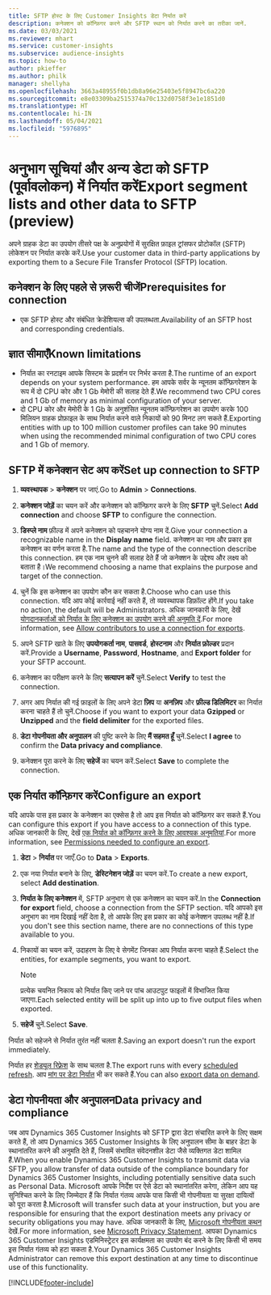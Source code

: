 ```yaml
---
title: SFTP होस्ट के लिए Customer Insights डेटा निर्यात करें
description: कनेक्शन को कॉन्फ़िगर करने और SFTP स्थान को निर्यात करने का तरीका जानें.
ms.date: 03/03/2021
ms.reviewer: mhart
ms.service: customer-insights
ms.subservice: audience-insights
ms.topic: how-to
author: pkieffer
ms.author: philk
manager: shellyha
ms.openlocfilehash: 3663a48955f0b1db8a96e25403e5f8947bc6a220
ms.sourcegitcommit: e8e03309ba2515374a70c132d0758f3e1e1851d0
ms.translationtype: HT
ms.contentlocale: hi-IN
ms.lasthandoff: 05/04/2021
ms.locfileid: "5976895"
---
```

# <a name="export-segment-lists-and-other-data-to-sftp-preview"></a><span data-ttu-id="3992e-103">अनुभाग सूचियां और अन्य डेटा को SFTP (पूर्वावलोकन) में निर्यात करें</span><span class="sxs-lookup"><span data-stu-id="3992e-103">Export segment lists and other data to SFTP (preview)</span></span>

<span data-ttu-id="3992e-104">अपने ग्राहक डेटा का उपयोग तीसरे पक्ष के अनुप्रयोगों में सुरक्षित फ़ाइल ट्रांसफर प्रोटोकॉल (SFTP) लोकेशन पर निर्यात करके करें.</span><span class="sxs-lookup"><span data-stu-id="3992e-104">Use your customer data in third-party applications by exporting them to a Secure File Transfer Protocol (SFTP) location.</span></span>

## <a name="prerequisites-for-connection"></a><span data-ttu-id="3992e-105">कनेक्शन के लिए पहले से ज़रूरी चीजें</span><span class="sxs-lookup"><span data-stu-id="3992e-105">Prerequisites for connection</span></span>

- <span data-ttu-id="3992e-106">एक SFTP होस्ट और संबंधित क्रेडेंशियल्स की उपलब्धता.</span><span class="sxs-lookup"><span data-stu-id="3992e-106">Availability of an SFTP host and corresponding credentials.</span></span>

## <a name="known-limitations"></a><span data-ttu-id="3992e-107">ज्ञात सीमाएँ</span><span class="sxs-lookup"><span data-stu-id="3992e-107">Known limitations</span></span>

- <span data-ttu-id="3992e-108">निर्यात का रनटाइम आपके सिस्टम के प्रदर्शन पर निर्भर करता है.</span><span class="sxs-lookup"><span data-stu-id="3992e-108">The runtime of an export depends on your system performance.</span></span> <span data-ttu-id="3992e-109">हम आपके सर्वर के न्यूनतम कॉन्फ़िगरेशन के रूप में दो CPU कोर और 1 Gb मेमोरी की सलाह देते हैं.</span><span class="sxs-lookup"><span data-stu-id="3992e-109">We recommend two CPU cores and 1 Gb of memory as minimal configuration of your server.</span></span> 
- <span data-ttu-id="3992e-110">दो CPU कोर और मेमोरी के 1 Gb के अनुशंसित न्यूनतम कॉन्फ़िगरेशन का उपयोग करके 100 मिलियन ग्राहक प्रोफ़ाइल के साथ निर्यात करने वाले निकायों को 90 मिनट लग सकते हैं.</span><span class="sxs-lookup"><span data-stu-id="3992e-110">Exporting entities with up to 100 million customer profiles can take 90 minutes when using the recommended minimal configuration of two CPU cores and 1 Gb of memory.</span></span> 

## <a name="set-up-connection-to-sftp"></a><span data-ttu-id="3992e-111">SFTP में कनेक्शन सेट अप करें</span><span class="sxs-lookup"><span data-stu-id="3992e-111">Set up connection to SFTP</span></span>

1. <span data-ttu-id="3992e-112">**व्यवस्थापक** > **कनेक्शन** पर जाएं.</span><span class="sxs-lookup"><span data-stu-id="3992e-112">Go to **Admin** > **Connections**.</span></span>

1. <span data-ttu-id="3992e-113">**कनेक्शन जोड़ें** का चयन करें और कनेक्शन को कॉन्फ़िगर करने के लिए **SFTP** चुनें.</span><span class="sxs-lookup"><span data-stu-id="3992e-113">Select **Add connection** and choose **SFTP** to configure the connection.</span></span>

1. <span data-ttu-id="3992e-114">**डिस्प्ले नाम** फ़ील्ड में अपने कनेक्शन को पहचानने योग्य नाम दें.</span><span class="sxs-lookup"><span data-stu-id="3992e-114">Give your connection a recognizable name in the **Display name** field.</span></span> <span data-ttu-id="3992e-115">कनेक्शन का नाम और प्रकार इस कनेक्शन का वर्णन करता है.</span><span class="sxs-lookup"><span data-stu-id="3992e-115">The name and the type of the connection describe this connection.</span></span> <span data-ttu-id="3992e-116">हम एक नाम चुनने की सलाह देते हैं जो कनेक्शन के उद्देश्य और लक्ष्य को बताता है।</span><span class="sxs-lookup"><span data-stu-id="3992e-116">We recommend choosing a name that explains the purpose and target of the connection.</span></span>

1. <span data-ttu-id="3992e-117">चुनें कि इस कनेक्शन का उपयोग कौन कर सकता है.</span><span class="sxs-lookup"><span data-stu-id="3992e-117">Choose who can use this connection.</span></span> <span data-ttu-id="3992e-118">यदि आप कोई कार्रवाई नहीं करते हैं, तो व्यवस्थापक डिफ़ॉल्ट होंगे.</span><span class="sxs-lookup"><span data-stu-id="3992e-118">If you take no action, the default will be Administrators.</span></span> <span data-ttu-id="3992e-119">अधिक जानकारी के लिए, देखें [योगदानकर्ताओं को निर्यात के लिए कनेक्शन का उपयोग करने की अनुमति दें](connections.md#allow-contributors-to-use-a-connection-for-exports).</span><span class="sxs-lookup"><span data-stu-id="3992e-119">For more information, see [Allow contributors to use a connection for exports](connections.md#allow-contributors-to-use-a-connection-for-exports).</span></span>

1. <span data-ttu-id="3992e-120">अपने SFTP खाते के लिए **उपयोगकर्ता नाम**, **पासवर्ड**, **होस्टनाम** और **निर्यात फ़ोल्डर** प्रदान करें.</span><span class="sxs-lookup"><span data-stu-id="3992e-120">Provide a **Username**, **Password**, **Hostname**, and **Export folder** for your SFTP account.</span></span>

1. <span data-ttu-id="3992e-121">कनेक्शन का परीक्षण करने के लिए **सत्यापन करें** चुनें.</span><span class="sxs-lookup"><span data-stu-id="3992e-121">Select **Verify** to test the connection.</span></span>

1. <span data-ttu-id="3992e-122">अगर आप निर्यात की गई फ़ाइलों के लिए अपने डेटा **ज़िप** या **अनज़िप** और **फ़ील्ड डिलिमिटर** का निर्यात करना चाहते हैं तो चुनें.</span><span class="sxs-lookup"><span data-stu-id="3992e-122">Choose if you want to export your data **Gzipped** or **Unzipped** and the **field delimiter** for the exported files.</span></span>

1. <span data-ttu-id="3992e-123">**डेटा गोपनीयता और अनुपालन** की पुष्टि करने के लिए **मैं सहमत हूँ** चुनें.</span><span class="sxs-lookup"><span data-stu-id="3992e-123">Select **I agree** to confirm the **Data privacy and compliance**.</span></span>

1. <span data-ttu-id="3992e-124">कनेक्शन पूरा करने के लिए **सहेजें** का चयन करें.</span><span class="sxs-lookup"><span data-stu-id="3992e-124">Select **Save** to complete the connection.</span></span>

## <a name="configure-an-export"></a><span data-ttu-id="3992e-125">एक निर्यात कॉन्फ़िगर करें</span><span class="sxs-lookup"><span data-stu-id="3992e-125">Configure an export</span></span>

<span data-ttu-id="3992e-126">यदि आपके पास इस प्रकार के कनेक्शन का एक्सेस है तो आप इस निर्यात को कॉन्फ़िगर कर सकते हैं.</span><span class="sxs-lookup"><span data-stu-id="3992e-126">You can configure this export if you have access to a connection of this type.</span></span> <span data-ttu-id="3992e-127">अधिक जानकारी के लिए, देखें [एक निर्यात को कॉन्फ़िगर करने के लिए आवश्यक अनुमतियां](export-destinations.md#set-up-a-new-export).</span><span class="sxs-lookup"><span data-stu-id="3992e-127">For more information, see [Permissions needed to configure an export](export-destinations.md#set-up-a-new-export).</span></span>

1. <span data-ttu-id="3992e-128">**डेटा** > **निर्यात** पर जाएँ.</span><span class="sxs-lookup"><span data-stu-id="3992e-128">Go to **Data** > **Exports**.</span></span>

1. <span data-ttu-id="3992e-129">एक नया निर्यात बनाने के लिए, **डेस्टिनेशन जोड़ें** का चयन करें.</span><span class="sxs-lookup"><span data-stu-id="3992e-129">To create a new export, select **Add destination**.</span></span>

1. <span data-ttu-id="3992e-130">**निर्यात के लिए कनेक्शन** में, SFTP अनुभाग से एक कनेक्शन का चयन करें.</span><span class="sxs-lookup"><span data-stu-id="3992e-130">In the **Connection for export** field, choose a connection from the SFTP section.</span></span> <span data-ttu-id="3992e-131">यदि आपको इस अनुभाग का नाम दिखाई नहीं देता है, तो आपके लिए इस प्रकार का कोई कनेक्शन उपलब्ध नहीं है.</span><span class="sxs-lookup"><span data-stu-id="3992e-131">If you don't see this section name, there are no connections of this type available to you.</span></span>

1. <span data-ttu-id="3992e-132">निकायों का चयन करें, उदाहरण के लिए वे सेगमेंट जिनका आप निर्यात करना चाहते हैं.</span><span class="sxs-lookup"><span data-stu-id="3992e-132">Select the entities, for example segments, you want to export.</span></span>

   > [!NOTE]
   > <span data-ttu-id="3992e-133">प्रत्येक चयनित निकाय को निर्यात किए जाने पर पांच आउटपुट फाइलों में विभाजित किया जाएगा.</span><span class="sxs-lookup"><span data-stu-id="3992e-133">Each selected entity will be split up into up to five output files when exported.</span></span> 

1. <span data-ttu-id="3992e-134">**सहेजें** चुनें.</span><span class="sxs-lookup"><span data-stu-id="3992e-134">Select **Save**.</span></span>

<span data-ttu-id="3992e-135">निर्यात को सहेजने से निर्यात तुरंत नहीं चलता है.</span><span class="sxs-lookup"><span data-stu-id="3992e-135">Saving an export doesn't run the export immediately.</span></span>

<span data-ttu-id="3992e-136">निर्यात हर [शेड्यूल रिफ़्रेश](system.md#schedule-tab) के साथ चलता है.</span><span class="sxs-lookup"><span data-stu-id="3992e-136">The export runs with every [scheduled refresh](system.md#schedule-tab).</span></span> <span data-ttu-id="3992e-137">आप [मांग पर डेटा निर्यात](export-destinations.md#run-exports-on-demand) भी कर सकते हैं.</span><span class="sxs-lookup"><span data-stu-id="3992e-137">You can also [export data on demand](export-destinations.md#run-exports-on-demand).</span></span> 

## <a name="data-privacy-and-compliance"></a><span data-ttu-id="3992e-138">डेटा गोपनीयता और अनुपालन</span><span class="sxs-lookup"><span data-stu-id="3992e-138">Data privacy and compliance</span></span>

<span data-ttu-id="3992e-139">जब आप Dynamics 365 Customer Insights को SFTP द्वारा डेटा संचारित करने के लिए सक्षम करते हैं, तो आप Dynamics 365 Customer Insights के लिए अनुपालन सीमा के बाहर डेटा के स्थानांतरित करने की अनुमति देते हैं, जिसमें संभावित संवेदनशील डेटा जैसे व्यक्तिगत डेटा शामिल हैं.</span><span class="sxs-lookup"><span data-stu-id="3992e-139">When you enable Dynamics 365 Customer Insights to transmit data via SFTP, you allow transfer of data outside of the compliance boundary for Dynamics 365 Customer Insights, including potentially sensitive data such as Personal Data.</span></span> <span data-ttu-id="3992e-140">Microsoft आपके निर्देश पर ऐसे डेटा को स्थानांतरित करेगा, लेकिन आप यह सुनिश्चित करने के लिए जिम्मेदार हैं कि निर्यात गंतव्य आपके पास किसी भी गोपनीयता या सुरक्षा दायित्वों को पूरा करता है.</span><span class="sxs-lookup"><span data-stu-id="3992e-140">Microsoft will transfer such data at your instruction, but you are responsible for ensuring that the export destination meets any privacy or security obligations you may have.</span></span> <span data-ttu-id="3992e-141">अधिक जानकारी के लिए, [Microsoft गोपनीयता कथन](https://go.microsoft.com/fwlink/?linkid=396732) देखें.</span><span class="sxs-lookup"><span data-stu-id="3992e-141">For more information, see [Microsoft Privacy Statement](https://go.microsoft.com/fwlink/?linkid=396732).</span></span>
<span data-ttu-id="3992e-142">आपका Dynamics 365 Customer Insights एडमिनिस्ट्रेटर इस कार्यक्षमता का उपयोग बंद करने के लिए किसी भी समय इस निर्यात गंतव्य को हटा सकता है.</span><span class="sxs-lookup"><span data-stu-id="3992e-142">Your Dynamics 365 Customer Insights Administrator can remove this export destination at any time to discontinue use of this functionality.</span></span>

[!INCLUDE[footer-include](../includes/footer-banner.md)]
